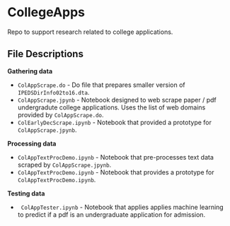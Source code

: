 # CollegeApps
Repo to support research related to college applications.

## File Descriptions

**Gathering data**

* `ColAppScrape.do` - Do file that prepares smaller version of `IPEDSDirInfo02to16.dta`.
* `ColAppScrape.jpynb` - Notebook designed to web scrape paper / pdf undergradute college applications. Uses the list of web domains provided by `ColAppScrape.do`.
* `ColEarlyDecScrape.ipynb` - Notebook that provided a prototype for `ColAppScrape.jpynb`.

**Processing data**

* `ColAppTextProcDemo.ipynb` - Notebook that pre-processes text data scraped by `ColAppScrape.jpynb`.
* `ColAppTextProcDemo.ipynb` - Notebook that provides a prototype for `ColAppTextProcDemo.ipynb`.

**Testing data**

* ` ColAppTester.ipynb` - Notebook that applies applies machine learning to predict if a pdf is an undergraduate application for admission.
